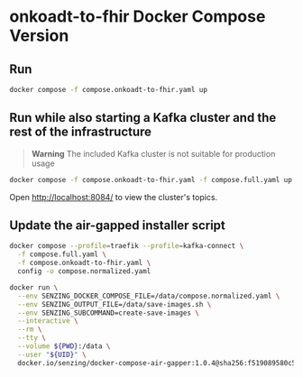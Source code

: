 # onkoadt-to-fhir Docker Compose Version

## Run

```sh
docker compose -f compose.onkoadt-to-fhir.yaml up
```

## Run while also starting a Kafka cluster and the rest of the infrastructure

> **Warning**
> The included Kafka cluster is not suitable for production usage

```sh
docker compose -f compose.onkoadt-to-fhir.yaml -f compose.full.yaml up
```

Open <http://localhost:8084/> to view the cluster's topics.

## Update the air-gapped installer script

```sh
docker compose --profile=traefik --profile=kafka-connect \
  -f compose.full.yaml \
  -f compose.onkoadt-to-fhir.yaml \
  config -o compose.normalized.yaml

docker run \
  --env SENZING_DOCKER_COMPOSE_FILE=/data/compose.normalized.yaml \
  --env SENZING_OUTPUT_FILE=/data/save-images.sh \
  --env SENZING_SUBCOMMAND=create-save-images \
  --interactive \
  --rm \
  --tty \
  --volume ${PWD}:/data \
  --user "${UID}" \
  docker.io/senzing/docker-compose-air-gapper:1.0.4@sha256:f519089580c5422c02100042965f14ac2bb7bab5c3321e8a668b4f4b6b03902a
```
